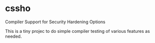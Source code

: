 # cssho
Compiler Support for Security Hardening Options

This is a tiny projec to do simple compiler testing of various features
as needed.

